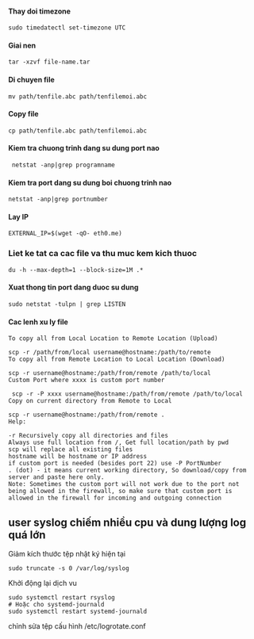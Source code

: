 #### Thay doi timezone
```
sudo timedatectl set-timezone UTC
```
#### Giai nen
```
tar -xzvf file-name.tar
```
#### Di chuyen file
```
mv path/tenfile.abc path/tenfilemoi.abc
```
#### Copy file
```
cp path/tenfile.abc path/tenfilemoi.abc
```
#### Kiem tra chuong trinh dang su dung port nao
```
 netstat -anp|grep programname
```
#### Kiem tra port dang su dung boi chuong trinh nao
```
netstat -anp|grep portnumber
```
#### Lay IP
```
EXTERNAL_IP=$(wget -qO- eth0.me)
```
### Liet ke tat ca cac file va thu muc kem kich thuoc
```
du -h --max-depth=1 --block-size=1M .*
```
#### Xuat thong tin port dang duoc su dung
```
sudo netstat -tulpn | grep LISTEN
```
#### Cac lenh xu ly file
```
To copy all from Local Location to Remote Location (Upload)

scp -r /path/from/local username@hostname:/path/to/remote
To copy all from Remote Location to Local Location (Download)

scp -r username@hostname:/path/from/remote /path/to/local
Custom Port where xxxx is custom port number

 scp -r -P xxxx username@hostname:/path/from/remote /path/to/local
Copy on current directory from Remote to Local

scp -r username@hostname:/path/from/remote .
Help:

-r Recursively copy all directories and files
Always use full location from /, Get full location/path by pwd
scp will replace all existing files
hostname will be hostname or IP address
if custom port is needed (besides port 22) use -P PortNumber
. (dot) - it means current working directory, So download/copy from server and paste here only.
Note: Sometimes the custom port will not work due to the port not being allowed in the firewall, so make sure that custom port is allowed in the firewall for incoming and outgoing connection
```
## user syslog chiếm nhiều cpu và dung lượng log quá lớn
Giảm kích thước tệp nhật ký hiện tại
```
sudo truncate -s 0 /var/log/syslog
```
Khởi động lại dịch vu
```
sudo systemctl restart rsyslog
# Hoặc cho systemd-journald
sudo systemctl restart systemd-journald
```
chỉnh sửa tệp cấu hình /etc/logrotate.conf
